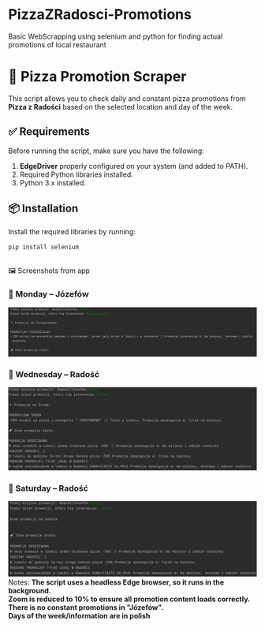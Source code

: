 # PizzaZRadosci-Promotions
Basic WebScrapping using selenium and python for finding actual promotions of local restaurant
# 🍕 Pizza Promotion Scraper
This script allows you to check daily and constant pizza promotions from **Pizza z Radości** based on the selected location and day of the week.
## ✅ Requirements
Before running the script, make sure you have the following:
1. **EdgeDriver** properly configured on your system (and added to PATH).
2. Required Python libraries installed.
3. Python 3.x installed.

## 📦 Installation

Install the required libraries by running:

```bash
pip install selenium
```
</br>
🖼️ Screenshots from app

### 📅 Monday – Józefów
![Monday – Józefów](poniedzialekJozefow.png)

### 📅 Wednesday – Radość
![Wednesday – Radość](srodaRadosc.png)

### 📅 Saturday – Radość
![Saturday – Radość](sobotaRadosc.jpg)
Notes: <b>
The script uses a headless Edge browser, so it runs in the background.
</br>
Zoom is reduced to 10% to ensure all promotion content loads correctly. 
</br>
There is no constant promotions in "Józefów".
</br>
Days of the week/information are in polish</b>
